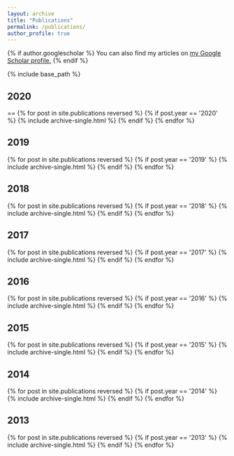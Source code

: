 ```yaml
---
layout: archive
title: "Publications"
permalink: /publications/
author_profile: true
---
```


{% if author.googlescholar %}
  You can also find my articles on <u><a href="{{author.googlescholar}}">my Google Scholar profile</a>.</u>
{% endif %}

{% include base_path %}

<h2>2020</h2>
==
{% for post in site.publications reversed %}
  {% if post.year == '2020' %}
      {% include archive-single.html %}
  {% endif %}
{% endfor %}

<h2>2019</h2>
{% for post in site.publications reversed %}
  {% if post.year == '2019' %}
      {% include archive-single.html %}
  {% endif %}
{% endfor %}

<h2>2018</h2>
{% for post in site.publications reversed %}
  {% if post.year == '2018' %}
      {% include archive-single.html %}
  {% endif %}
{% endfor %}

<h2>2017</h2>
{% for post in site.publications reversed %}
  {% if post.year == '2017' %}
      {% include archive-single.html %}
  {% endif %}
{% endfor %}

<h2>2016</h2>
{% for post in site.publications reversed %}
  {% if post.year == '2016' %}
      {% include archive-single.html %}
  {% endif %}
{% endfor %}

<h2>2015</h2>
{% for post in site.publications reversed %}
  {% if post.year == '2015' %}
      {% include archive-single.html %}
  {% endif %}
{% endfor %}

<h2>2014</h2>
{% for post in site.publications reversed %}
  {% if post.year == '2014' %}
      {% include archive-single.html %}
  {% endif %}
{% endfor %}

<h2>2013</h2>
{% for post in site.publications reversed %}
  {% if post.year == '2013' %}
      {% include archive-single.html %}
  {% endif %}
{% endfor %}

<!-- 
{% for post in site.publications reversed %}
  {% include archive-single.html %}
{% endfor %}
 -->
